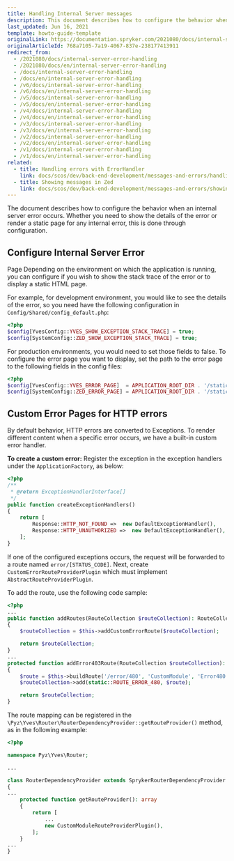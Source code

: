 ```yaml
---
title: Handling Internal Server messages
description: This document describes how to configure the behavior when an internal server error occurs.
last_updated: Jun 16, 2021
template: howto-guide-template
originalLink: https://documentation.spryker.com/2021080/docs/internal-server-error-handling
originalArticleId: 768a7105-7a19-4067-837e-238177413911
redirect_from:
  - /2021080/docs/internal-server-error-handling
  - /2021080/docs/en/internal-server-error-handling
  - /docs/internal-server-error-handling
  - /docs/en/internal-server-error-handling
  - /v6/docs/internal-server-error-handling
  - /v6/docs/en/internal-server-error-handling
  - /v5/docs/internal-server-error-handling
  - /v5/docs/en/internal-server-error-handling
  - /v4/docs/internal-server-error-handling
  - /v4/docs/en/internal-server-error-handling
  - /v3/docs/internal-server-error-handling
  - /v3/docs/en/internal-server-error-handling
  - /v2/docs/internal-server-error-handling
  - /v2/docs/en/internal-server-error-handling
  - /v1/docs/internal-server-error-handling
  - /v1/docs/en/internal-server-error-handling
related:
  - title: Handling errors with ErrorHandler
    link: docs/scos/dev/back-end-development/messages-and-errors/handling-errors-with-errorhandler.html
  - title: Showing messages in Zed
    link: docs/scos/dev/back-end-development/messages-and-errors/showing-messages-in-zed.html
---
```


The document describes how to configure the behavior when an internal server error occurs. Whether you need to show the details of the error or render a static page for any internal error, this is done through configuration.

## Configure Internal Server Error

Page Depending on the environment on which the application is running, you can configure if you wish to show the stack trace of the error or to display a static HTML page.

For example, for development environment, you would like to see the details of the error, so you need have the following configuration in `Config/Shared/config_default.php`:

```php
<?php
$config[YvesConfig::YVES_SHOW_EXCEPTION_STACK_TRACE] = true;
$config[SystemConfig::ZED_SHOW_EXCEPTION_STACK_TRACE] = true;
```

For production environments, you would need to set those fields to false. To configure the error page you want to display, set the path to the error page to the following fields in the config files:

```php
<?php
$config[YvesConfig::YVES_ERROR_PAGE]  = APPLICATION_ROOT_DIR . '/static/public/Yves/errorpage/error.html';
$config[SystemConfig::ZED_ERROR_PAGE] = APPLICATION_ROOT_DIR . '/static/public/Yves/errorpage/error.html';
```

## Custom Error Pages for HTTP errors

By default behavior, HTTP errors are converted to Exceptions. To render different content when a specific error occurs, we have a built-in custom error handler.

**To create a custom error:**
Register the exception in the exception handlers under the `ApplicationFactory`, as below:

```php
<?php
/**
 * @return ExceptionHandlerInterface[]
 */
public function createExceptionHandlers()
{
    return [
        Response::HTTP_NOT_FOUND =>  new DefaultExceptionHandler(),
        Response::HTTP_UNAUTHORIZED =>  new DefaultExceptionHandler(),
    ];
}
```

If one of the configured exceptions occurs, the request will be forwarded to a route named `error/[STATUS_CODE]`.
Next, create `CustomErrorRouteProviderPlugin` which must implement `AbstractRouteProviderPlugin`.

To add the route, use the following code sample:

```php
<?php
...
public function addRoutes(RouteCollection $routeCollection): RouteCollection
{
    $routeCollection = $this->addCustomErrorRoute($routeCollection);

    return $routeCollection;
}
...
protected function addError403Route(RouteCollection $routeCollection): RouteCollection
{
    $route = $this->buildRoute('/error/480', 'CustomModule', 'Error480', 'indexAction');
    $routeCollection->add(static::ROUTE_ERROR_480, $route);

    return $routeCollection;
}
```

 The route mapping can be registered in the `\Pyz\Yves\Router\RouterDependencyProvider::getRouteProvider()` method, as in the following example:
 
 
```php
<?php

namespace Pyz\Yves\Router;

...

class RouterDependencyProvider extends SprykerRouterDependencyProvider
{
...
    protected function getRouteProvider(): array
    {
        return [
            ...
            new CustomModuleRouteProviderPlugin(),
        ];
    }
...
}
```
